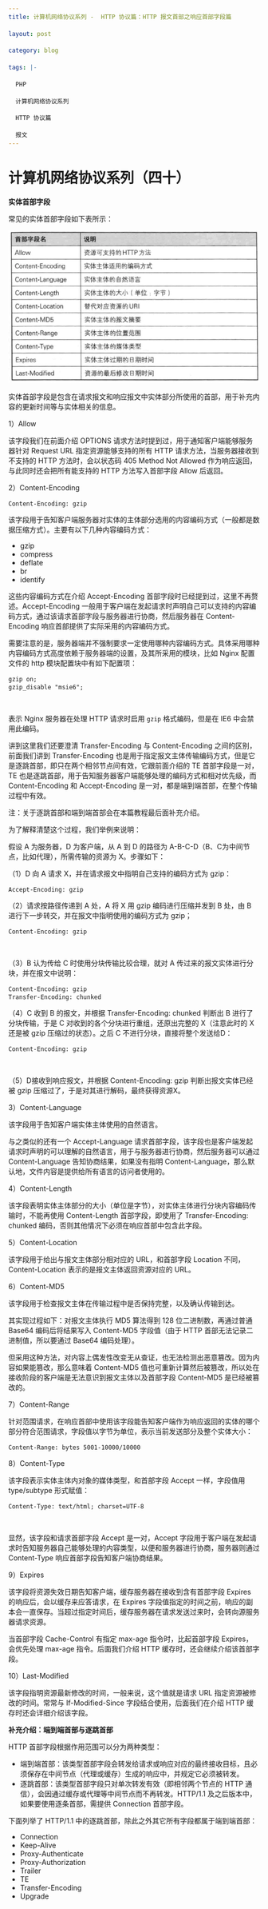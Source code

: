 ```yaml
---
title: 计算机网络协议系列 -  HTTP 协议篇：HTTP 报文首部之响应首部字段篇

layout: post

category: blog

tags: |-

  PHP

  计算机网络协议系列
  
  HTTP 协议篇

  报文
---
```




# 计算机网络协议系列（四十）



**实体首部字段**

常见的实体首部字段如下表所示：

![img](/assets/post/38ec7948c52533aa4688019dd3cc4c2872d0a2c947d02d213c5083ac9258c7d1.png)

实体首部字段是包含在请求报文和响应报文中实体部分所使用的首部，用于补充内容的更新时间等与实体相关的信息。

1）Allow

该字段我们在前面介绍 OPTIONS 请求方法时提到过，用于通知客户端能够服务器针对 Request URL 指定资源能够支持的所有 HTTP 请求方法，当服务器接收到不支持的 HTTP 方法时，会以状态码 405 Method Not Allowed 作为响应返回，与此同时还会把所有能支持的 HTTP 方法写入首部字段 Allow 后返回。

2）Content-Encoding

```
Content-Encoding: gzip
```

该字段用于告知客户端服务器对实体的主体部分选用的内容编码方式（一般都是数据压缩方式）。主要有以下几种内容编码方式：

- gzip
- compress
- deflate
- br
- identify

这些内容编码方式在介绍 Accept-Encoding 首部字段时已经提到过，这里不再赘述。Accept-Encoding 一般用于客户端在发起请求时声明自己可以支持的内容编码方式，通过该请求首部字段与服务器进行协商，然后服务器在 Content-Encoding 响应首部提供了实际采用的内容编码方式。

需要注意的是，服务器端并不强制要求一定使用哪种内容编码方式。具体采用哪种内容编码方式高度依赖于服务器端的设置，及其所采用的模块，比如 Nginx 配置文件的 http 模块配置块中有如下配置项：

```
gzip on;
gzip_disable "msie6";
```

​    

表示 Nginx 服务器在处理 HTTP 请求时启用 `gzip` 格式编码，但是在 IE6 中会禁用此编码。

讲到这里我们还要澄清 Transfer-Encoding 与 Content-Encoding 之间的区别，前面我们讲到 Transfer-Encoding 也是用于指定报文主体传输编码方式，但是它是逐跳首部，即只在两个相邻节点间有效，它跟前面介绍的 TE 首部字段是一对，TE 也是逐跳首部，用于告知服务器客户端能够处理的编码方式和相对优先级，而 Content-Encoding 和 Accept-Encoding 是一对，都是端到端首部，在整个传输过程中有效。

注：关于逐跳首部和端到端首部会在本篇教程最后面补充介绍。

为了解释清楚这个过程，我们举例来说明：

假设 A 为服务器，D 为客户端，从 A 到 D 的路径为 A-B-C-D（B、C为中间节点，比如代理），所需传输的资源为 X。步骤如下： 

（1）D 向 A 请求 X，并在请求报文中指明自己支持的编码方式为 gzip：

```
Accept-Encoding: gzip
```

（2）请求按路径传递到 A 处，A 将 X 用 gzip 编码进行压缩并发到 B 处，由 B 进行下一步转交，并在报文中指明使用的编码方式为 gzip；

```
Content-Encoding: gzip
```

​    

（3）B 认为传给 C 时使用分块传输比较合理，就对 A 传过来的报文实体进行分块，并在报文中说明：

```
Content-Encoding: gzip
Transfer-Encoding: chunked
```

（4）C 收到 B 的报文，并根据 Transfer-Encoding: chunked 判断出 B 进行了分块传输，于是 C 对收到的各个分块进行重组，还原出完整的 X（注意此时的 X 还是被 gzip 压缩过的状态）。之后 C 不进行分块，直接将整个发送给D：

```
Content-Encoding: gzip
```

​    

（5）D接收到响应报文，并根据 Content-Encoding: gzip 判断出报文实体已经被 gzip 压缩过了，于是对其进行解码，最终获得资源X。

3）Content-Language

该字段用于告知客户端实体主体使用的自然语言。

与之类似的还有一个 Accept-Language 请求首部字段，该字段也是客户端发起请求时声明的可以理解的自然语言，用于与服务器进行协商，然后服务器可以通过 Content-Language 告知协商结果，如果没有指明  Content-Language，那么默认地，文件内容是提供给所有语言的访问者使用的。

4）Content-Length

该字段表明实体主体部分的大小（单位是字节），对实体主体进行分块内容编码传输时，不能再使用 Content-Length 首部字段，即使用了 Transfer-Encoding: chunked 编码，否则其他情况下必须在响应首部中包含此字段。

5）Content-Location

该字段用于给出与报文主体部分相对应的 URL，和首部字段 Location 不同，Content-Location 表示的是报文主体返回资源对应的 URL。

6）Content-MD5

该字段用于检查报文主体在传输过程中是否保持完整，以及确认传输到达。

其实现过程如下：对报文主体执行 MD5 算法得到 128 位二进制数，再通过普通 Base64 编码后将结果写入 Content-MD5 字段值（由于 HTTP 首部无法记录二进制值，所以要通过 Base64 编码处理）。

但采用这种方法，对内容上偶发性改变无从查证，也无法检测出恶意篡改。因为内容如果能篡改，那么意味着 Content-MD5 值也可重新计算然后被篡改，所以处在接收阶段的客户端是无法意识到报文主体以及首部字段 Content-MD5 是已经被篡改的。

7）Content-Range

针对范围请求，在响应首部中使用该字段能告知客户端作为响应返回的实体的哪个部分符合范围请求，字段值以字节为单位，表示当前发送部分及整个实体大小：

```
Content-Range: bytes 5001-10000/10000
```

8）Content-Type

该字段表示实体主体内对象的媒体类型，和首部字段 Accept 一样，字段值用 type/subtype 形式赋值：

```
Content-Type: text/html; charset=UTF-8
```

​    

显然，该字段和请求首部字段 Accept 是一对，Accept 字段用于客户端在发起请求时告知服务器自己能够处理的内容类型，以便和服务器进行协商，服务器则通过 Content-Type 响应首部字段告知客户端协商结果。

9）Expires

该字段将资源失效日期告知客户端，缓存服务器在接收到含有首部字段 Expires 的响应后，会以缓存来应答请求，在 Expires 字段值指定的时间之前，响应的副本会一直保存。当超过指定时间后，缓存服务器在请求发送过来时，会转向源服务器请求资源。

当首部字段 Cache-Control 有指定 max-age 指令时，比起首部字段 Expires，会优先处理 max-age 指令。后面我们介绍 HTTP 缓存时，还会继续介绍该首部字段。

10）Last-Modified

该字段指明资源最新修改的时间，一般来说，这个值就是请求 URL 指定资源被修改的时间。常常与 If-Modified-Since 字段结合使用，后面我们在介绍 HTTP 缓存时还会详细介绍该字段。

**补充介绍：端到端首部与逐跳首部**

HTTP 首部字段根据作用范围可以分为两种类型：

- 端到端首部：该类型首部字段会转发给请求或响应对应的最终接收目标，且必须保存在中间节点（代理或缓存）生成的响应中，并规定它必须被转发。
- 逐跳首部：该类型首部字段只对单次转发有效（即相邻两个节点的 HTTP 通信），会因通过缓存或代理等中间节点而不再转发。HTTP/1.1 及之后版本中，如果要使用逐条首部，需提供 Connection 首部字段。

下面列举了 HTTP/1.1 中的逐跳首部，除此之外其它所有字段都属于端到端首部：

- Connection
- Keep-Alive
- Proxy-Authenticate
- Proxy-Authorization
- Trailer
- TE
- Transfer-Encoding
- Upgrade